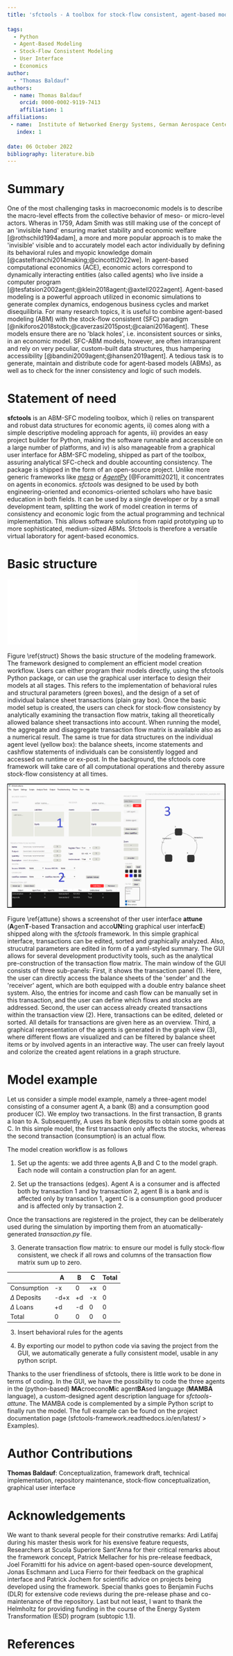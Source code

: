 ```yaml
---
title: 'sfctools - A toolbox for stock-flow consistent, agent-based models'

tags:
  - Python
  - Agent-Based Modeling
  - Stock-Flow Consistent Modeling
  - User Interface
  - Economics
author:
  - "Thomas Baldauf"
authors:
  - name: Thomas Baldauf
    orcid: 0000-0002-9119-7413
    affiliation: 1
affiliations:
 - name:  Institute of Networked Energy Systems, German Aerospace Center
   index: 1

date: 06 October 2022
bibliography: literature.bib
---
```


# Summary

One of the most challenging tasks in macroeconomic models is to describe the macro-level effects from the collective behavior of meso- or micro-level actors. Wheras in 1759, Adam Smith was still making use of the concept of an 'invisible hand' ensuring market stability and economic welfare [@rothschild1994adam], a more and more popular approach is to make the 'invisible' visible and to accurately model each actor individually by defining its behavioral rules and myopic knowledge domain [@castelfranchi2014making;@cincotti2022we]. In agent-based computational economics (ACE), economic actors correspond to dynamically interacting entities (also called agents) who live inside a computer program [@tesfatsion2002agent;@klein2018agent;@axtell2022agent]. Agent-based modeling is a powerful approach utilized in economic simulations to generate complex dynamics, endogenous business cycles and market disequilibria. For many research topics, it is useful to combine agent-based modeling (ABM) with the stock-flow consistent (SFC) paradigm [@nikiforos2018stock;@caverzasi2015post;@caiani2016agent]. These models ensure there are no 'black holes', i.e. inconsistent sources or sinks, in an economic model. SFC-ABM models, however, are often intransparent and rely on very peculiar, custom-built data structures, thus hampering accessibility [@bandini2009agent;@hansen2019agent]. A tedious task is to generate, maintain and distribute code for agent-based models  (ABMs), as well as to check for the inner consistency and logic of such models.

# Statement of need

 **sfctools** is an ABM-SFC modeling toolbox, which i) relies on transparent and robust data structures for economic agents, ii) comes along with a simple descriptive modeling approach for agents, iii) provides an easy project builder for Python, making the software runnable and accessible on a large number of platforms, and iv) is also manageable from a graphical user interface for ABM-SFC modeling, shipped as part of the toolbox, assuring analytical SFC-check and double accounting consistency. The package is shipped in the form of an open-source project. Unlike more generic frameworks like [*mesa*](https://github.com/projectmesa/mesa/) or [*AgentPy*](https://github.com/joelforamitti/agentpy) [@Foramitti2021], it concentrates on agents in economics.
*sfctools* was designed to be used by both engineering-oriented and economics-oriented scholars who have basic education in both fields. It can be used by a single developer or by a small development team, splitting the work of model creation in terms of consistency and economic logic from the actual programming and technical implementation. This allows software solutions from rapid prototyping up to more sophisticated, medium-sized ABMs. Sfctools is therefore a versatile virtual laboratory for agent-based economics.

# Basic structure
![Overview of the sfctools toolbox. \label{struct}](overview.pdf)

Figure \ref{struct} Shows the basic structure of the modeling framework. The framework designed to complement an efficient model creation workflow. Users can either program their models directly, using the sfctools Python package, or can use the graphical user interface to design their models at all stages. This refers to the implementation of behavioral rules and structural parameters (green boxes), and the design of a set of individual balance sheet transactions (plain gray box). Once the basic model setup is created, the users can check for stock-flow consistency by analytically examining the transaction flow matrix, taking all theoretically allowed balance sheet transactions into account. When running the model, the aggregate and disaggregate transaction flow matrix is available also as a numerical result. The same is true for data structures on the individual agent level (yellow box): the balance sheets, income statements and cashflow statements of individuals can be consistently logged and accessed on runtime or ex-post. In the background, the sfctools core framework will take care of all computational operations and thereby assure stock-flow consistency at all times.

![Screenshot of the user interface. \label{attune}](attune.png)

Figure \ref{attune} shows a screenshot of ther user interface **attune**  (**A**gen**T**-based **T**ransaction and acco**UN**ting graphical user interfac**E**) shipped along with the *sfctools* framework. In this simple graphical interface, transactions can be edited, sorted and graphically analyzed. Also, strucutral parameters are edited in form of a yaml-styled summary. The GUI allows for several development productivity tools, such as the analytical pre-construction of the transaction flow matrix. The main window of the GUI consists of three sub-panels: First, it shows the transaction panel (1). Here, the user can directly access the balance sheets of the 'sender' and the 'receiver' agent, which are both equipped with a double entry balance sheet system. Also, the entries for income and cash flow can be manually set in this transaction, and the user can define which flows and stocks are addressed. Second, the user can access already created transactions within the transaction view (2). Here, transactions can be edited, deleted or sorted. All details for transactions are given here as an overview. Third, a graphical representation of the agents is generated in the graph view (3), where different flows are visualized and can be filtered by balance sheet items or by involved agents in an interactive way. The user can freely layout and colorize the created agent relations in a graph structure.

# Model example

Let us consider a simple model example, namely a three-agent model consisting of a consumer agent A, a bank (B) and a consumption good producer (C). We employ two transactions. In the first transaction, B grants a loan to A. Subsequently, A uses its bank deposits to obtain some goods at C. In this simple model, the first transaction only affects the stocks, whereas the second transaction (consumption) is an actual flow.

The model creation workflow is as follows

1. Set up the agents: we add three agents A,B and C to the model graph. Each node will contain a construction plan for an agent.

2. Set up the transactions (edges). Agent A is a consumer and is affected both by transaction 1 and by transaction 2, agent B is a bank and is affected only by transaction 1, agent C is a consumption good producer and is affected only by transaction 2.

Once the transactions are registered in the project, they can be deliberately used during the simulation by importing them from an atuomatically-generated *transaction.py* file.

3. Generate transaction flow matrix: to ensure our model is fully stock-flow consistent, we check if all rows and columns of the transaction flow matrix sum up to zero.

|                       | A    | B  | C  | Total |
|-----------------------|------|----|----|-------|
| Consumption           | -x   | 0  | +x | 0     |
| $\Delta$ Deposits     | -d+x | +d | -x | 0     |
| $\Delta$  Loans       | +d   | -d | 0  | 0     |
| Total                 | 0    | 0  | 0  | 0     |

3. Insert behavioral rules for the agents

4. By exporting our model to python code via saving the project from the GUI, we automatically generate a fully consistent model, usable in any python script.

Thanks to the user friendliness of sfctools, there is little work to be done in terms of coding. In the GUI, we have the possibility to code the three agents in the (python-based) **MA**croecono**M**ic agent**BA**sed language (**MAMBA** language), a custom-designed agent description language for *sfctools-attune*. The MAMBA code is complemented by a simple Python script to finally run the model. The full example can be found on the project documentation page (sfctools-framework.readthedocs.io/en/latest/ > Examples). 

# Author Contributions
**Thomas Baldauf**: Conceptualization, framework draft, technical implementation, repository maintenance, stock-flow conceptualization, graphical user interface

# Acknowledgements
We want to thank several people for their construtive remarks: Ardi Latifaj during his master thesis work for his exensive feature requests, Researchers at Scuola Superiore Sant'Anna for their critical remarks about the framework concept, Patrick Mellacher for his pre-release feedback, Joel Foramitti for his advice on agent-based open-source development, Jonas Eschmann and Luca Fierro for their feedback on the graphical interface and Patrick Jochem for scientific advice on projects being developed using the framework. Special thanks goes to Benjamin Fuchs (DLR) for extensive code reviews during the pre-release phase and co-maintenance of the repository. Last but not least, I want to thank the Helmholtz for providing funding in the course of the Energy System Transformation (ESD) program (subtopic 1.1).

# References
